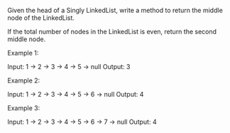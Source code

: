 Given the head of a Singly LinkedList, write a method to return the middle node of the LinkedList.

If the total number of nodes in the LinkedList is even, return the second middle node.

Example 1:

Input: 1 -> 2 -> 3 -> 4 -> 5 -> null
Output: 3

Example 2:

Input: 1 -> 2 -> 3 -> 4 -> 5 -> 6 -> null
Output: 4

Example 3:

Input: 1 -> 2 -> 3 -> 4 -> 5 -> 6 -> 7 -> null
Output: 4